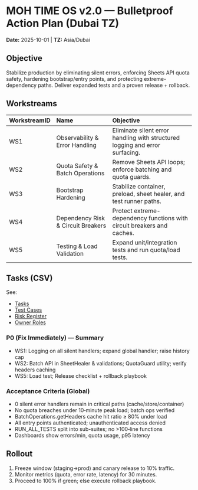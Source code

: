 # MOH TIME OS v2.0 — Bulletproof Action Plan (Dubai TZ)
**Date:** 2025-10-01  |  **TZ:** Asia/Dubai

## Objective
Stabilize production by eliminating silent errors, enforcing Sheets API quota safety, hardening bootstrap/entry points, and protecting extreme-dependency paths. Deliver expanded tests and a proven release + rollback.

## Workstreams
| WorkstreamID   | Name                               | Objective                                                                    |
|:---------------|:-----------------------------------|:-----------------------------------------------------------------------------|
| WS1            | Observability & Error Handling     | Eliminate silent error handling with structured logging and error surfacing. |
| WS2            | Quota Safety & Batch Operations    | Remove Sheets API loops; enforce batching and quota guards.                  |
| WS3            | Bootstrap Hardening                | Stabilize container, preload, sheet healer, and test runner paths.           |
| WS4            | Dependency Risk & Circuit Breakers | Protect extreme-dependency functions with circuit breakers and caches.       |
| WS5            | Testing & Load Validation          | Expand unit/integration tests and run quota/load tests.                      |

## Tasks (CSV)
See: 
- [Tasks](sandbox:/mnt/data/MOH_TIME_OS_Action_Tasks.csv) 
- [Test Cases](sandbox:/mnt/data/MOH_TIME_OS_Test_Cases.csv) 
- [Risk Register](sandbox:/mnt/data/MOH_TIME_OS_Risk_Register.csv) 
- [Owner Roles](sandbox:/mnt/data/MOH_TIME_OS_Owner_Roles.csv)

### P0 (Fix Immediately) — Summary
- WS1: Logging on all silent handlers; expand global handler; raise history cap
- WS2: Batch API in SheetHealer & validations; QuotaGuard utility; verify headers caching
- WS5: Load test; Release checklist + rollback playbook

### Acceptance Criteria (Global)
- 0 silent error handlers remain in critical paths (cache/store/container)
- No quota breaches under 10‑minute peak load; batch ops verified
- BatchOperations.getHeaders cache hit ratio ≥ 80% under load
- All entry points authenticated; unauthenticated access denied
- RUN_ALL_TESTS split into sub-suites; no >100‑line functions
- Dashboards show errors/min, quota usage, p95 latency

## Rollout
1. Freeze window (staging->prod) and canary release to 10% traffic.
2. Monitor metrics (quota, error rate, latency) for 30 minutes.
3. Proceed to 100% if green; else execute rollback playbook.
